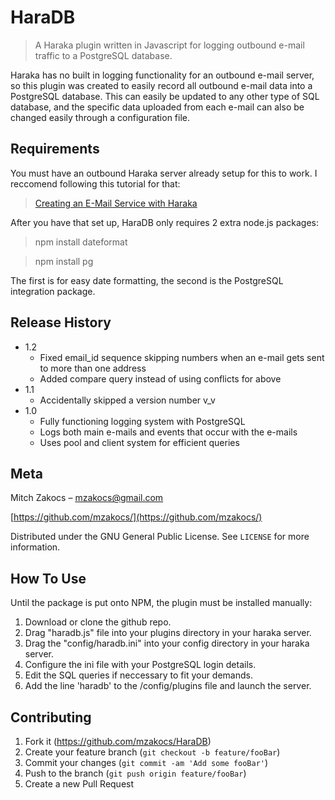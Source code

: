 # HaraDB
> A Haraka plugin written in Javascript for logging outbound e-mail traffic to a PostgreSQL database.

Haraka has no built in logging functionality for an outbound e-mail server, so this plugin was created to easily record all outbound e-mail data into a PostgreSQL database. This can easily be updated to any other type of SQL database, and the specific data uploaded from each e-mail can also be changed easily through a configuration file.  

## Requirements
You must have an outbound Haraka server already setup for this to work. I reccomend following this tutorial for that: 
> [Creating an E-Mail Service with Haraka](https://thihara.github.io/Creating-E-Mail-Service-with-Haraka/) 
 
After you have that set up, HaraDB only requires 2 extra node.js packages:

> npm install dateformat  

> npm install pg

The first is for easy date formatting, the second is the PostgreSQL integration package.

## Release History
* 1.2
    * Fixed email_id sequence skipping numbers when an e-mail gets sent to more than one address
    * Added compare query instead of using conflicts for above
* 1.1
    * Accidentally skipped a version number v_v
* 1.0
    * Fully functioning logging system with PostgreSQL
    * Logs both main e-mails and events that occur with the e-mails
    * Uses pool and client system for efficient queries

## Meta

Mitch Zakocs – mzakocs@gmail.com

[https://github.com/mzakocs/](https://github.com/mzakocs/)  

Distributed under the GNU General Public License. See ``LICENSE`` for more information.

## How To Use

Until the package is put onto NPM, the plugin must be installed manually:

1. Download or clone the github repo.
2. Drag "haradb.js" file into your plugins directory in your haraka server.
3. Drag the "config/haradb.ini" into your config directory in your haraka server.
4. Configure the ini file with your PostgreSQL login details.
5. Edit the SQL queries if neccessary to fit your demands.
6. Add the line 'haradb' to the /config/plugins file and launch the server.

## Contributing

1. Fork it (<https://github.com/mzakocs/HaraDB>)
2. Create your feature branch (`git checkout -b feature/fooBar`)
3. Commit your changes (`git commit -am 'Add some fooBar'`)
4. Push to the branch (`git push origin feature/fooBar`)
5. Create a new Pull Request
